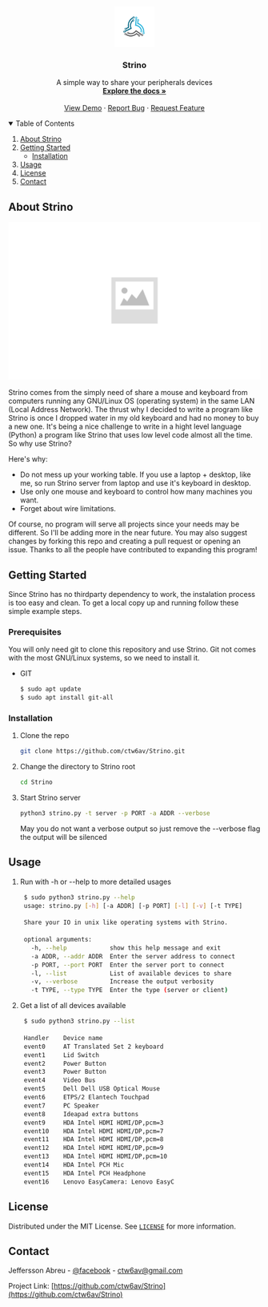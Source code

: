 <!-- PROJECT LOGO -->
<br />
<p align="center">
  <a href="https://github.com/ctw6av/Strino">
    <img src="external/logo.png" alt="Logo" width="80" height="80">
  </a>

  <h3 align="center">Strino</h3>

  <p align="center">
    A simple way to share your peripherals devices
    <br />
    <a href="https://github.com/ctw6av/Strino">
        <strong>Explore the docs »</strong>
    </a>
    <br />
    <br />
    <a href="https://github.com/ctw6av/Strino">View Demo</a>
    ·
    <a href="https://github.com/ctw6av/Strino/issues">Report Bug</a>
    ·
    <a href="https://github.com/ctw6av/Strino/issues">Request Feature</a>
  </p>


<!-- TABLE OF CONTENTS -->
<details open="open">
  <summary>Table of Contents</summary>
  <ol>
    <li>
      <a href="#about-the-project">About Strino</a>
    </li>
    <li>
      <a href="#getting-started">Getting Started</a>
      <ul>
        <li><a href="#installation">Installation</a></li>
      </ul>
    </li>
    <li><a href="#usage">Usage</a></li>
    <li><a href="#license">License</a></li>
    <li><a href="#contact">Contact</a></li>
  </ol>
</details>



<!-- ABOUT THE PROJECT -->
## About Strino

![Strino](external/image1.png)

Strino comes from the simply need of share a mouse and keyboard from computers running any GNU/Linux OS 
(operating system) in the same LAN (Local Address Network). The thrust why I decided to write a program like Strino is
once I dropped water in my old keyboard and had no money to buy a new one. It's being a nice challenge to write in a hight
level language (Python) a program like Strino that uses low level code almost all the time. So why use Strino?

Here's why:
* Do not mess up your working table. If you use a laptop + desktop, like me, so run Strino server from laptop and use it's keyboard
  in desktop.
* Use only one mouse and keyboard to control how many machines you want.
* Forget about wire limitations.

Of course, no program will serve all projects since your needs may be different. So I'll be adding more in the near 
future. You may also suggest changes by forking this repo and creating a pull request or opening an issue. Thanks to 
all the people have contributed to expanding this program!

<!-- GETTING STARTED -->
## Getting Started

Since Strino has no thirdparty dependency to work, the instalation process is too easy and clean.
To get a local copy up and running follow these simple example steps.

### Prerequisites

You will only need git to clone this repository and use Strino. Git not comes with the most GNU/Linux systems, so we need to install it.
* GIT
  ```sh
  $ sudo apt update
  $ sudo apt install git-all
  ```

### Installation

1. Clone the repo
   ```sh
   git clone https://github.com/ctw6av/Strino.git
   ```
2. Change the directory to Strino root
   ```sh
   cd Strino
   ```
3. Start Strino server 
   ```sh
   python3 strino.py -t server -p PORT -a ADDR --verbose
   ```
   May you do not want a verbose output so just remove the --verbose flag the output will be silenced




<!-- USAGE EXAMPLES -->
## Usage

1. Run with -h or --help to more detailed usages
   ```sh
    $ sudo python3 strino.py --help
    usage: strino.py [-h] [-a ADDR] [-p PORT] [-l] [-v] [-t TYPE]
    
    Share your IO in unix like operating systems with Strino.
    
    optional arguments:
      -h, --help            show this help message and exit
      -a ADDR, --addr ADDR  Enter the server address to connect
      -p PORT, --port PORT  Enter the server port to connect
      -l, --list            List of available devices to share
      -v, --verbose         Increase the output verbosity
      -t TYPE, --type TYPE  Enter the type (server or client)
   
   ```

2. Get a list of all devices available
   ```sh
    $ sudo python3 strino.py --list 
   
    Handler    Device name
    event0     AT Translated Set 2 keyboard
    event1     Lid Switch
    event2     Power Button
    event3     Power Button
    event4     Video Bus
    event5     Dell Dell USB Optical Mouse
    event6     ETPS/2 Elantech Touchpad
    event7     PC Speaker
    event8     Ideapad extra buttons
    event9     HDA Intel HDMI HDMI/DP,pcm=3
    event10    HDA Intel HDMI HDMI/DP,pcm=7
    event11    HDA Intel HDMI HDMI/DP,pcm=8
    event12    HDA Intel HDMI HDMI/DP,pcm=9
    event13    HDA Intel HDMI HDMI/DP,pcm=10
    event14    HDA Intel PCH Mic
    event15    HDA Intel PCH Headphone
    event16    Lenovo EasyCamera: Lenovo EasyC
   
   ```


<!-- LICENSE -->
## License

Distributed under the MIT License. See [`LICENSE`](https://www.gnu.org/licenses/gpl-3.0.txt) for more information.

<!-- CONTACT -->
## Contact

Jeffersson Abreu - [@facebook](https://www.facebook.com/jeffersson.abreu) - ctw6av@gmail.com

Project Link: [https://github.com/ctw6av/Strino](https://github.com/ctw6av/Strino)

